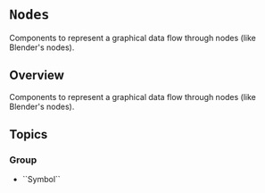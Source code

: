 # ``Nodes``

Components to represent a graphical data flow through nodes (like Blender's nodes).

## Overview

Components to represent a graphical data flow through nodes (like Blender's nodes).

## Topics

### <!--@START_MENU_TOKEN@-->Group<!--@END_MENU_TOKEN@-->

- <!--@START_MENU_TOKEN@-->``Symbol``<!--@END_MENU_TOKEN@-->
